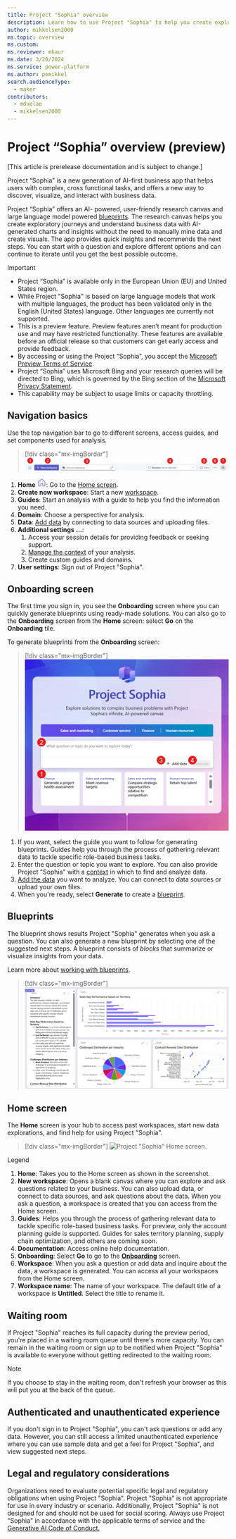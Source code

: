 ```yaml
---
title: Project "Sophia" overview
description: Learn how to use Project "Sophia" to help you create exploratory journeys and understand business data with AI-generated charts and insights.
author: mikkelsen2000
ms.topic: overview
ms.custom: 
ms.reviewer: mkaur
ms.date: 3/20/2024
ms.service: power-platform
ms.author: pemikkel
search.audienceType:
  - maker
contributors:
  - mduelae
  - mikkelsen2000
---
```


# Project “Sophia” overview (preview)

[This article is prerelease documentation and is subject to change.]

Project “Sophia” is a new generation of AI-first business app that helps users with complex, cross functional tasks, and offers a new way to discover, visualize, and interact with business data.

Project “Sophia” offers an AI- powered, user-friendly research canvas and large language model powered [blueprints](#blueprints). The research canvas helps you create exploratory journeys and understand business data with AI-generated charts and insights without the need to manually mine data and create visuals. The app provides quick insights and recommends the next steps. You can start with a question and explore different options and can continue to iterate until you get the best possible outcome.

> [!IMPORTANT]
> - Project “Sophia” is available only in the European Union (EU) and United States region.
> - While Project "Sophia" is based on large language models that work with multiple languages, the product has been validated only in the English (United States) language. Other languages are currently not supported.
> - This is a preview feature. Preview features aren’t meant for production use and may have restricted functionality. These features are available before an official release so that customers can get early access and provide feedback.
> - By accessing or using the Project “Sophia”, you accept the [Microsoft Preview Terms of Service](https://go.microsoft.com/fwlink/?linkid=2242556).
> - Project “Sophia” uses Microsoft Bing and your research queries will be directed to Bing, which is governed by the Bing section of the [Microsoft Privacy Statement](https://privacy.microsoft.com/en-us/privacystatement).
> - This capability may be subject to usage limits or capacity throttling.

## Navigation basics

Use the top navigation bar to go to different screens, access guides, and set components used for analysis.

> [!div class="mx-imgBorder"]
> ![Project "Sophia" navigation bar.](media/toolbar.png)

1. **Home** ![Home button](media/home-button.png): Go to the [Home screen](#home-screen).
1. **Create now workspace**: Start a new [workspace](workspace.md).
1. **Guides**: Start an analysis with a guide to help you find the information you need.
1. **Domain**: Choose a perspective for analysis.
1. **Data**: [Add data](data-connections.md) by connecting to data sources and uploading files.
1. **Additional settings** **&hellip;**:
    1. Access your session details for providing feedback or seeking support.
    1. [Manage the context](context-manage.md) of your analysis.
    1. Create custom guides and domains.
1. **User settings**: Sign out of Project "Sophia".

## Onboarding screen

The first time you sign in, you see the **Onboarding** screen where you can quickly generate blueprints using ready-made solutions. You can also go to the **Onboarding** screen from the **Home** screen: select **Go** on the **Onboarding** tile.

To generate blueprints from the **Onboarding** screen:

> [!div class="mx-imgBorder"]
> ![Project "Sophia" main screen.](media/onboarding.png)

1. If you want, select the guide you want to follow for generating blueprints. Guides help you through the process of gathering relevant data to tackle specific role-based business tasks.
1. Enter the question or topic you want to explore. You can also provide Project "Sophia" with a [context](context-manage.md) in which to find and analyze data.
1. [Add the data](data-connections.md) you want to analyze. You can connect to data sources or upload your own files.
1. When you're ready, select **Generate** to create a [blueprint](ask-question.md#work-with-content).

## Blueprints

The blueprint shows results Project "Sophia" generates when you ask a question. You can also generate a new blueprint by selecting one of the suggested next steps. A blueprint consists of _blocks_ that summarize or visualize insights from your data.

Learn more about [working with blueprints](ask-question.md#work-with-content).

> [!div class="mx-imgBorder"]
> ![A blueprint generated by Project "Sophia"](media/blueprint.png)

## Home screen

The **Home** screen is your hub to access past workspaces, start new data explorations, and find help for using Project "Sophia".

> [!div class="mx-imgBorder"]
> ![Project "Sophia" Home screen.](media/ps-home-screen.png)

Legend

1. **Home**: Takes you to the Home screen as shown in the screenshot.
2. **New workspace**: Opens a blank canvas where you can explore and ask questions related to your business. You can also upload data, or connect to data sources, and ask questions about the data. When you ask a question, a workspace is created that you can access from the Home screen.
3. **Guides**: Helps you through the process of gathering relevant data to tackle specific role-based business tasks. For preview, only the account planning guide is supported. Guides for sales territory planning, supply chain optimization, and others are coming soon.
4. **Documentation**: Access online help documentation.
5. **Onboarding**: Select **Go** to go to the [**Onboarding**](overview.md#onboarding-screen) screen.
6. **Workspace**: When you ask a question or add data and inquire about the data, a workspace is generated. You can access all your workspaces from the Home screen.
7. **Workspace name**: The name of your workspace. The default title of a workspace is **Untitled**. Select the title to rename it.

## Waiting room

If Project "Sophia" reaches its full capacity during the preview period, you're placed in a waiting room queue until there's more capacity. You can remain in the waiting room or sign up to be notified when Project "Sophia" is available to everyone without getting redirected to the waiting room.

> [!Note]
> If you choose to stay in the waiting room, don't refresh your browser as this will put you at the back of the queue.

## Authenticated and unauthenticated experience

If you don't sign in to Project "Sophia", you can't ask questions or add any data. However, you can still access a limited unauthenticated experience where you can use sample data and get a feel for Project "Sophia", and view suggested next steps.

## Legal and regulatory considerations

Organizations need to evaluate potential specific legal and regulatory obligations when using Project "Sophia". Project "Sophia" is not appropriate for use in every industry or scenario. Additionally, Project "Sophia" is not designed for and should not be used for social scoring. Always use Project "Sophia" in accordance with the applicable terms of service and the [Generative AI Code of Conduct.](/legal/cognitive-services/openai/code-of-conduct)
